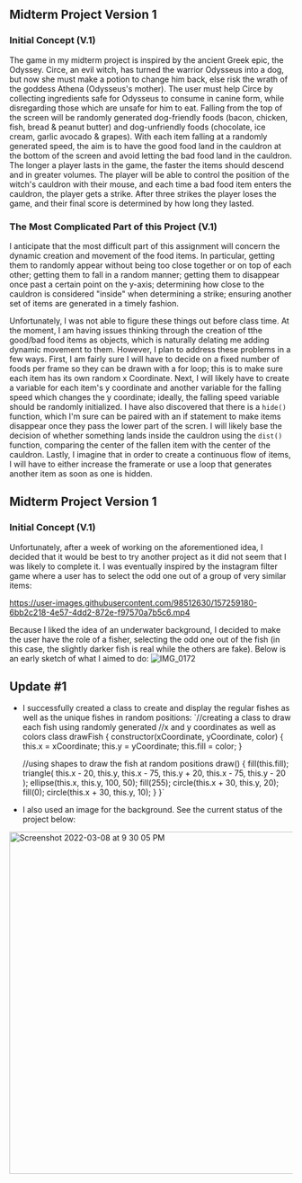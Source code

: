 ## Midterm Project Version 1
### Initial Concept (V.1)
The game in my midterm project is inspired by the ancient Greek epic, the Odyssey. Circe, an evil witch, has turned the warrior Odysseus into a dog, but now she must make a potion to change him back, else risk the wrath of the goddess Athena (Odysseus's mother). The user must help Circe by collecting ingredients safe for Odysseus to consume in canine form, while disregarding those which are unsafe for him to eat. Falling from the top of the screen will be randomly generated dog-friendly foods (bacon, chicken, fish, bread & peanut butter) and dog-unfriendly foods (chocolate, ice cream, garlic avocado & grapes). With each item falling at a randomly generated speed, the aim is to have the good food land in the cauldron at the bottom of the screen and avoid letting the bad food land in the cauldron. The longer a player lasts in the game, the faster the items should descend and in greater volumes. The player will be able to control the position of the witch's cauldron with their mouse, and each time a bad food item enters the cauldron, the player gets a strike. After three strikes the player loses the game, and their final score is determined by how long they lasted.


### The Most Complicated Part of this Project (V.1)
I anticipate that the most difficult part of this assignment will concern the dynamic creation and movement of the food items. In particular, getting them to randomly appear without being too close together or on top of each other; getting them to fall in a random manner; getting them to disappear once past a certain point on the y-axis; determining how close to the cauldron is considered "inside" when determining a strike; ensuring another set of items are generated in a timely fashion.

Unfortunately, I was not able to figure these things out before class time. At the moment, I am having issues thinking through the creation of tthe good/bad food items as objects, which is naturally delating me adding dynamic movement to them. However, I plan to address these problems in a few ways. First, I am fairly sure I will have to decide on a fixed number of foods per frame so they can be drawn with a for loop; this is to make sure each item has its own random x Coordinate. Next, I will likely have to create a variable for each item's y coordinate and another variable for the falling speed which changes the y coordinate; ideally, the falling speed variable should be randomly initialized. I have also discovered that there is a ```hide()``` function, which I'm sure can be paired with an if statement to make items disappear once they pass the lower part of the scren. I will likely base the decision of whether something lands inside the cauldron using the ```dist()``` function, comparing the center of the fallen item with the center of the cauldron. Lastly, I imagine that in order to create a continuous flow of items, I will have to either increase the framerate or use a loop that generates another item as soon as one is hidden. 

## Midterm Project Version 1
### Initial Concept (V.1)
Unfortunately, after a week of working on the aforementioned idea, I decided that it would be best to try another project as it did not seem that I was likely to complete it. I was eventually inspired by the instagram filter game where a user has to select the odd one out of a group of very similar items:

https://user-images.githubusercontent.com/98512630/157259180-6bb2c218-4e57-4dd2-872e-f97570a7b5c6.mp4

Because I liked the idea of an underwater background, I decided to make the user have the role of a fisher, selecting the odd one out of the fish (in this case, the slightly darker fish is real while the others are fake). Below is an early sketch of what I aimed to do:
![IMG_0172](https://user-images.githubusercontent.com/98512630/157290365-173a9a97-74d8-4c8d-97f4-3a5d6713772c.jpg)

## Update #1
- I successfully created a class to create and display the regular fishes as well as the unique fishes in random positions:
`//creating a class to draw each fish using randomly generated
//x and y coordinates as well as colors
class drawFish {
  constructor(xCoordinate, yCoordinate, color) {
    this.x = xCoordinate;
    this.y = yCoordinate;
    this.fill = color;
  }

  //using shapes to draw the fish at random positions
  draw() {
    fill(this.fill);
    triangle(
      this.x - 20,
      this.y,
      this.x - 75,
      this.y + 20,
      this.x - 75,
      this.y - 20
    );
    ellipse(this.x, this.y, 100, 50);
    fill(255);
    circle(this.x + 30, this.y, 20);
    fill(0);
    circle(this.x + 30, this.y, 10);
  }
}`
- I also used an image for the background. See the current status of the project below:
<img width="609" alt="Screenshot 2022-03-08 at 9 30 05 PM" src="https://user-images.githubusercontent.com/98512630/157293100-6c88ed70-96e3-4293-b4a2-85f4fbd76cff.png">

